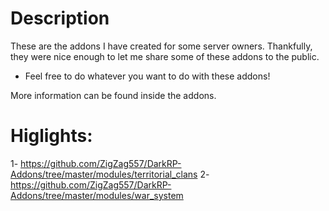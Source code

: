 # Description
  These are the addons I have created for some server owners. Thankfully, they were nice enough to let me share some of these addons to the public.
  * Feel free to do whatever you want to do with these addons!
  
  More information can be found inside the addons.
  
  # Higlights:
  1- https://github.com/ZigZag557/DarkRP-Addons/tree/master/modules/territorial_clans
  2- https://github.com/ZigZag557/DarkRP-Addons/tree/master/modules/war_system
  
  
  
